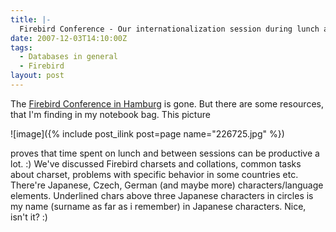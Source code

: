 ```yaml
---
title: |-
  Firebird Conference - Our internationalization session during lunch and between sessions
date: 2007-12-03T14:10:00Z
tags:
  - Databases in general
  - Firebird
layout: post
---
```

The [Firebird Conference in Hamburg][1] is gone. But there are some resources, that I'm finding in my notebook bag. This picture

![image]({% include post_ilink post=page name="226725.jpg" %})

proves that time spent on lunch and between sessions can be productive a lot. :) We've discussed Firebird charsets and collations, common tasks about charset, problems with specific behavior in some countries etc. There're Japanese, Czech, German (and maybe more) characters/language elements. Underlined chars above three Japanese characters in circles is my name (surname as far as i remember) in Japanese characters. Nice, isn't it? :)

[1]: http://www.hk-software.net/firebird-conference.com/content/
